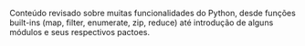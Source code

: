 Conteúdo revisado sobre muitas funcionalidades do Python, desde funções built-ins (map, filter, enumerate, zip, reduce) até introdução de alguns módulos e seus respectivos pactoes.
